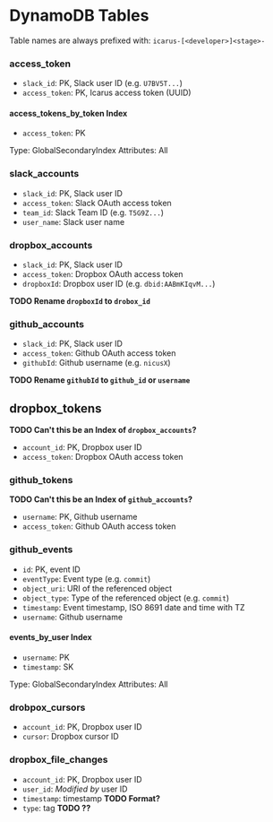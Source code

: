 # DynamoDB Tables

Table names are always prefixed with: `icarus-[<developer>]<stage>-`

### access_token

- `slack_id`: PK, Slack user ID (e.g. `U7BV5T...`)
- `access_token`: PK, Icarus access token (UUID)

#### access_tokens_by_token Index

- `access_token`: PK

Type: GlobalSecondaryIndex
Attributes: All

### slack_accounts

- `slack_id`: PK, Slack user ID
- `access_token`: Slack OAuth access token
- `team_id`: Slack Team ID (e.g. `T5G9Z...`)
- `user_name`: Slack user name

### dropbox_accounts

- `slack_id`: PK, Slack user ID
- `access_token`: Dropbox OAuth access token
- `dropboxId`: Dropbox user ID (e.g. `dbid:AABmKIqvM...`)

**TODO Rename `dropboxId` to `drobox_id`**

### github_accounts

- `slack_id`: PK, Slack user ID
- `access_token`: Github OAuth access token
- `githubId`: Github username (e.g. `nicusX`)

**TODO Rename `githubId` to `github_id` or `username`**


## dropbox_tokens

**TODO Can't this be an Index of `dropbox_accounts`?**

- `account_id`: PK, Dropbox user ID
- `access_token`: Dropbox OAuth access token


### github_tokens

**TODO Can't this be an Index of `github_accounts`?**

- `username`: PK, Github username
- `access_token`: Github OAuth access token


### github_events

- `id`: PK, event ID
- `eventType`: Event type (e.g. `commit`)
- `object_uri`: URI of the referenced object
- `object_type`: Type of the referenced object (e.g. `commit`)
- `timestamp`: Event timestamp, ISO 8691 date and time with TZ
- `username`: Github username

#### events_by_user Index

- `username`: PK
- `timestamp`: SK

Type: GlobalSecondaryIndex
Attributes: All

### drobpox_cursors

- `account_id`: PK, Dropbox user ID
- `cursor`: Dropbox cursor ID

### dropbox_file_changes

- `account_id`: PK, Dropbox user ID
- `user_id`: *Modified by* user ID
- `timestamp`: timestamp **TODO Format?**
- `type`: tag **TODO ??**
